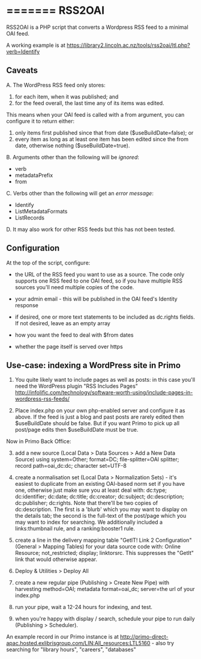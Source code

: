 =======
RSS2OAI
======
RSS2OAI is a PHP script that converts a Wordpress RSS feed to a minimal OAI feed. 

A working example is at https://library2.lincoln.ac.nz/tools/rss2oai/ltl.php?verb=Identify


Caveats
-------

A. The WordPress RSS feed only stores:

1. for each item, when it was published; and
2. for the feed overall, the last time any of its items was edited.

This means when your OAI feed is called with a from argument, you can configure it to return either:

1. only items first published since that from date ($useBuildDate=false); or
2. every item as long as at least one item has been edited since the from date, otherwise nothing ($useBuildDate=true).


B. Arguments other than the following will be *ignored*:
 * verb
 * metadataPrefix
 * from

 
C. Verbs other than the following will get an *error message*:
 * Identify
 * ListMetadataFormats
 * ListRecords


D. It may also work for other RSS feeds but this has not been tested.
 

Configuration
-------------
At the top of the script, configure:

* the URL of the RSS feed you want to use as a source. The code only supports one RSS feed to one OAI feed, so if you have multiple RSS sources you'll need multiple copies of the code.

* your admin email - this will be published in the OAI feed's Identity response

* if desired, one or more text statements to be included as dc.rights fields. If not desired, leave as an empty array

* how you want the feed to deal with $from dates

* whether the page itself is served over https


Use-case: indexing a WordPress site in Primo
--------------------------------------------

1. You quite likely want to include pages as well as posts: in this case you'll need the WordPress plugin "RSS Includes Pages" http://infolific.com/technology/software-worth-using/include-pages-in-wordpress-rss-feeds/

2. Place index.php on your own php-enabled server and configure it as above. If the feed is just a blog and past posts are rarely edited then $useBuildDate should be false. But if you want Primo to pick up all post/page edits then $useBuildDate must be true.

Now in Primo Back Office:

3. add a new source (Local Data > Data Sources > Add a New Data Source) using system=Other; format=DC; file-splitter=OAI splitter; record path=oai_dc:dc; character set=UTF-8

4. create a normalisation set (Local Data > Normalization Sets) - it's easiest to duplicate from an existing OAI-based norm set if you have one, otherwise just make sure you at least deal with: dc:type; dc:identifier; dc:date; dc:title; dc:creator; dc:subject; dc:description; dc:publisher; dc:rights.  Note that there'll be two copies of dc:description. The first is a 'blurb' which you may want to display on the details tab; the second is the full-text of the post/page which you may want to index for searching. We additionally included a links:thumbnail rule, and a ranking:booster1 rule.

5. create a line in the delivery mapping table "GetIT! Link 2 Configuration" (General > Mapping Tables) for your data source code with: Online Resource; not_restricted; display; linktorsrc. This suppresses the "GetIt" link that would otherwise appear.

6. Deploy & Utilities > Deploy All

7. create a new regular pipe (Publishing > Create New Pipe) with harvesting method=OAI; metadata format=oai_dc; server=the url of your index.php

8. run your pipe, wait a 12-24 hours for indexing, and test.

9. when you're happy with display / search, schedule your pipe to run daily (Publishing > Scheduler).

An example record in our Primo instance is at http://primo-direct-apac.hosted.exlibrisgroup.com/LIN:All_resources:LTL5160 - also try searching for "library hours", "careers", "databases"